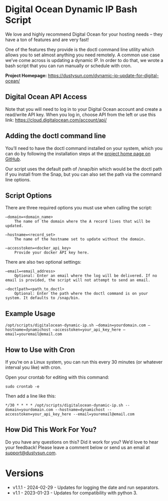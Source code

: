 # Digital Ocean Dynamic IP Bash Script

We love and highly recommend Digital Ocean for your hosting needs – they have a ton of features and are very fast!

One of the features they provide is the doctl command line utility which allows you to set almost anything you need remotely. A common use case we’ve come across is updating a dynamic IP. In order to do that, we wrote a bash script that you can run manually or schedule with cron.

**Project Homepage:** https://dustysun.com/dynamic-ip-update-for-digital-ocean/
## Digital Ocean API Access

Note that you will need to log in to your Digital Ocean account and create a read/write API key. When you log in, choose API from the left or use this link: https://cloud.digitalocean.com/account/api/

## Adding the doctl command line

You’ll need to have the doctl command installed on your system, which you can do by following the installation steps at the [project home page on GitHub]( https://github.com/digitalocean/doctl/blob/master/README.md).

Our script uses the default path of /snap/bin which would be the doctl path if you install from the Snap, but you can also set the path via the command line options.

## Script Options
There are three required options you must use when calling the script:

~~~~
–domain=<domain_name>
    The name of the domain where the A record lives that will be updated.

–hostname=<record_set>
    The name of the hostname set to update without the domain.

–accesstoken=<docker_api_key>
    Provide your docker API key here.
~~~~

There are also two optional settings:
~~~~
–email=<email_address>
    Optional: Enter an email where the log will be delivered. If no email is provided, the script will not attempt to send an email.

–doctlpath=<path_to_doctl>
    Optional: Enter the path where the doctl command is on your system. It defaults to /snap/bin.
~~~~

## Example Usage

`/opt/scripts/digitalocean-dynamic-ip.sh –domain=yourdomain.com –hostname=dynamichost –accesstoken=your_api_key_here –email=youremail@email.com`

## How to Use with Cron

If you’re on a Linux system, you can run this every 30 minutes (or whatever interval you like) with cron.

Open your crontab for editing with this command:

`sudo crontab -e`

Then add a line like this:

`*/30 * * * * /opt/scripts/digitalocean-dynamic-ip.sh --domain=yourdomain.com --hostname=dynamichost --accesstoken=your_api_key_here --email=youremail@email.com`

## How Did This Work For You?
Do you have any questions on this? Did it work for you? We’d love to hear your feedback! Please leave a comment below or send us an email at [support@dustysun.com](mailto:support@dustysun.com).

# Versions

* v1.1.1 - 2024-02-29 - Updates for logging the date and run separators.
* v1.1 - 2023-01-23 - Updates for compatibility with python 3.
